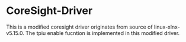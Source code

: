 # CoreSight-Driver
This is a modified coresight driver originates from source of linux-xlnx-v5.15.0. The tpiu enable fucntion is implemented in this modified driver.
